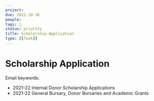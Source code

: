 ```yaml
---
project:
due: 2021-10-16
people:
tags: 🧨
status: priority
title: Scholarship Application
type: [[Task]]
---
```


# Scholarship Application

Email keywords: 
- 2021-22 Internal Donor Scholarship Applications
- 2021-22 General Bursary, Donor Bursaries and Academic Grants
